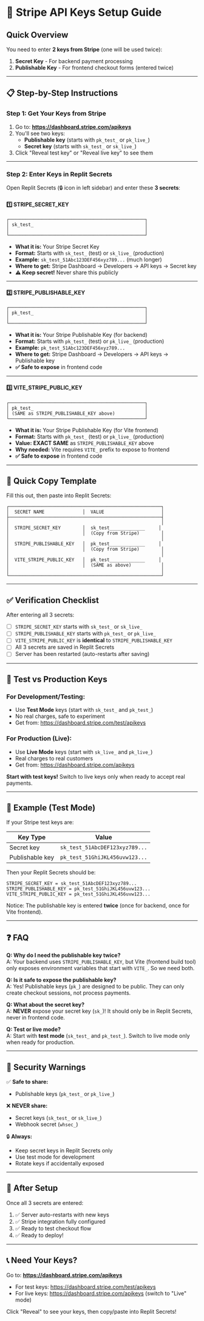 # 🔑 Stripe API Keys Setup Guide

## Quick Overview

You need to enter **2 keys from Stripe** (one will be used twice):

1. **Secret Key** - For backend payment processing
2. **Publishable Key** - For frontend checkout forms (entered twice)

---

## 📋 Step-by-Step Instructions

### Step 1: Get Your Keys from Stripe

1. Go to: **https://dashboard.stripe.com/apikeys**
2. You'll see two keys:
   - **Publishable key** (starts with `pk_test_` or `pk_live_`)
   - **Secret key** (starts with `sk_test_` or `sk_live_`)
3. Click "Reveal test key" or "Reveal live key" to see them

---

### Step 2: Enter Keys in Replit Secrets

Open Replit Secrets (🔒 icon in left sidebar) and enter these **3 secrets**:

#### 1️⃣ STRIPE_SECRET_KEY
```
┌──────────────────────────────────────────────────┐
│ sk_test_                                         │
│                                                  │
└──────────────────────────────────────────────────┘
```
- **What it is:** Your Stripe Secret Key
- **Format:** Starts with `sk_test_` (test) or `sk_live_` (production)
- **Example:** `sk_test_51Abc123DEF456xyz789...` (much longer)
- **Where to get:** Stripe Dashboard → Developers → API keys → Secret key
- **⚠️ Keep secret!** Never share this publicly

---

#### 2️⃣ STRIPE_PUBLISHABLE_KEY
```
┌──────────────────────────────────────────────────┐
│ pk_test_                                         │
│                                                  │
└──────────────────────────────────────────────────┘
```
- **What it is:** Your Stripe Publishable Key (for backend)
- **Format:** Starts with `pk_test_` (test) or `pk_live_` (production)
- **Example:** `pk_test_51Abc123DEF456xyz789...`
- **Where to get:** Stripe Dashboard → Developers → API keys → Publishable key
- **✅ Safe to expose** in frontend code

---

#### 3️⃣ VITE_STRIPE_PUBLIC_KEY
```
┌──────────────────────────────────────────────────┐
│ pk_test_                                         │
│ (SAME as STRIPE_PUBLISHABLE_KEY above)           │
└──────────────────────────────────────────────────┘
```
- **What it is:** Your Stripe Publishable Key (for Vite frontend)
- **Format:** Starts with `pk_test_` (test) or `pk_live_` (production)
- **Value:** **EXACT SAME** as `STRIPE_PUBLISHABLE_KEY` above
- **Why needed:** Vite requires `VITE_` prefix to expose to frontend
- **✅ Safe to expose** in frontend code

---

## 🎯 Quick Copy Template

Fill this out, then paste into Replit Secrets:

```
┌────────────────────────────────────────────────────────┐
│  SECRET NAME              │  VALUE                     │
├────────────────────────────────────────────────────────┤
│                                                        │
│  STRIPE_SECRET_KEY        │  sk_test_____________     │
│                           │  (Copy from Stripe)        │
│                                                        │
│  STRIPE_PUBLISHABLE_KEY   │  pk_test_____________     │
│                           │  (Copy from Stripe)        │
│                                                        │
│  VITE_STRIPE_PUBLIC_KEY   │  pk_test_____________     │
│                           │  (SAME as above)           │
│                                                        │
└────────────────────────────────────────────────────────┘
```

---

## ✅ Verification Checklist

After entering all 3 secrets:

- [ ] `STRIPE_SECRET_KEY` starts with `sk_test_` or `sk_live_`
- [ ] `STRIPE_PUBLISHABLE_KEY` starts with `pk_test_` or `pk_live_`
- [ ] `VITE_STRIPE_PUBLIC_KEY` is **identical** to `STRIPE_PUBLISHABLE_KEY`
- [ ] All 3 secrets are saved in Replit Secrets
- [ ] Server has been restarted (auto-restarts after saving)

---

## 🔄 Test vs Production Keys

### For Development/Testing:
- Use **Test Mode** keys (start with `sk_test_` and `pk_test_`)
- No real charges, safe to experiment
- Get from: https://dashboard.stripe.com/test/apikeys

### For Production (Live):
- Use **Live Mode** keys (start with `sk_live_` and `pk_live_`)
- Real charges to real customers
- Get from: https://dashboard.stripe.com/apikeys

**Start with test keys!** Switch to live keys only when ready to accept real payments.

---

## 📝 Example (Test Mode)

If your Stripe test keys are:

| Key Type | Value |
|----------|-------|
| Secret key | `sk_test_51AbcDEF123xyz789...` |
| Publishable key | `pk_test_51GhiJKL456uvw123...` |

Then your Replit Secrets should be:

```
STRIPE_SECRET_KEY = sk_test_51AbcDEF123xyz789...
STRIPE_PUBLISHABLE_KEY = pk_test_51GhiJKL456uvw123...
VITE_STRIPE_PUBLIC_KEY = pk_test_51GhiJKL456uvw123...
```

Notice: The publishable key is entered **twice** (once for backend, once for Vite frontend).

---

## ❓ FAQ

**Q: Why do I need the publishable key twice?**  
A: Your backend uses `STRIPE_PUBLISHABLE_KEY`, but Vite (frontend build tool) only exposes environment variables that start with `VITE_`. So we need both.

**Q: Is it safe to expose the publishable key?**  
A: Yes! Publishable keys (`pk_`) are designed to be public. They can only create checkout sessions, not process payments.

**Q: What about the secret key?**  
A: **NEVER** expose your secret key (`sk_`)! It should only be in Replit Secrets, never in frontend code.

**Q: Test or live mode?**  
A: Start with **test mode** (`sk_test_` and `pk_test_`). Switch to live mode only when ready for production.

---

## 🚨 Security Warnings

✅ **Safe to share:**
- Publishable keys (`pk_test_` or `pk_live_`)

❌ **NEVER share:**
- Secret keys (`sk_test_` or `sk_live_`)
- Webhook secret (`whsec_`)

🔒 **Always:**
- Keep secret keys in Replit Secrets only
- Use test mode for development
- Rotate keys if accidentally exposed

---

## 🎉 After Setup

Once all 3 secrets are entered:

1. ✅ Server auto-restarts with new keys
2. ✅ Stripe integration fully configured
3. ✅ Ready to test checkout flow
4. ✅ Ready to deploy!

---

## 📞 Need Your Keys?

Go to: **https://dashboard.stripe.com/apikeys**

- For test keys: https://dashboard.stripe.com/test/apikeys
- For live keys: https://dashboard.stripe.com/apikeys (switch to "Live" mode)

Click "Reveal" to see your keys, then copy/paste into Replit Secrets!